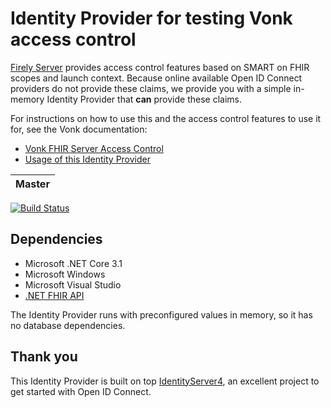 # Identity Provider for testing Vonk access control

[Firely Server](https://server.fire.ly) provides access control features based on SMART on FHIR scopes and launch context. Because online available Open ID Connect providers do not provide these claims, we provide you with a simple in-memory Identity Provider that **can** provide these claims.

For instructions on how to use this and the access control features to use it for, see the Vonk documentation:

- [Vonk FHIR Server Access Control](https://docs.fire.ly/firelyserver/security/accesscontrol.html)
- [Usage of this Identity Provider](http://docs.fire.ly/firelyserver/deployment/identityprovider.html)

|Master|
|---|
[![Build Status](https://firely.visualstudio.com/Vonk.IdentityServer.Test/_apis/build/status/FirelyTeam.Vonk.IdentityServer.Test?repoName=FirelyTeam%2FVonk.IdentityServer.Test&branchName=main)](https://firely.visualstudio.com/Vonk.IdentityServer.Test/_build/latest?definitionId=27&repoName=FirelyTeam%2FVonk.IdentityServer.Test&branchName=main)

## Dependencies

- Microsoft .NET Core 3.1
- Microsoft Windows
- Microsoft Visual Studio
- [.NET FHIR API](https://github.com/FirelyTeam/firely-net-sdk)

The Identity Provider runs with preconfigured values in memory, so it has no database dependencies.

## Thank you

This Identity Provider is built on top [IdentityServer4](https://github.com/IdentityServer/IdentityServer4), an excellent project to get started with Open ID Connect.
